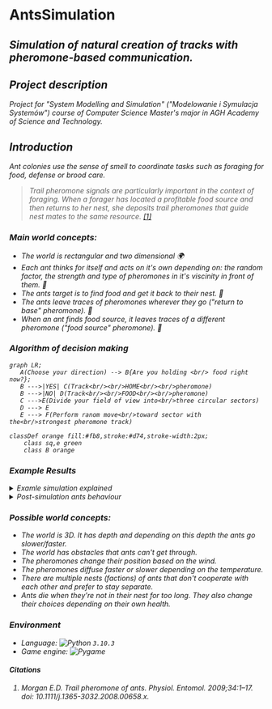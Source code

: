 # AntsSimulation
## <i>Simulation of natural creation of tracks with pheromone-based communication.<i>


## Project description
Project for "System Modelling and Simulation" ("Modelowanie i Symulacja Systemów") course of Computer Science Master's major in AGH Academy of Science and Technology.
 
## Introduction
Ant colonies use the sense of smell to coordinate tasks such as foraging for food, defense or brood care. 
> Trail pheromone signals are particularly important in the context of foraging. When a forager has located a profitable food source and then returns to her nest, she deposits trail pheromones that guide nest mates to the same resource. <a href="#citation1">[1]</a>

### Main world concepts:
 - The world is rectangular and two dimensional 🌍
 - Each ant thinks for itself and acts on it's own depending on: the random factor, the strength and type of pheromones in it's viscinity in front of them. 🧠
 - The ants target is to find food and get it back to their nest. 🍕
 - The ants leave traces of pheromones wherever they go ("return to base" pheromone). 🧭
 - When an ant finds food source, it leaves traces of a different pheromone ("food source" pheromone). 🐜

 ### Algorithm of decision making
 ```mermaid
graph LR;
    A(Choose your direction) --> B{Are you holding <br/> food right now?};
    B --->|YES| C(Track<br/><br/>HOME<br/><br/>pheromone)
    B --->|NO| D(Track<br/><br/>FOOD<br/><br/>pheromone)
    C --->E(Divide your field of view into<br/>three circular sectors)
    D ---> E
    E ---> F(Perform ranom move<br/>toward sector with the<br/>strongest pheromone track)
 
 classDef orange fill:#fb8,stroke:#d74,stroke-width:2px;
     class sq,e green
     class B orange
```
 
 ### Example Results
 <details> <summary>Examle simulation explained</summary>

 |![image](https://user-images.githubusercontent.com/56199675/174571534-e3425d10-a7f0-46f9-b77e-417337c8ae38.png)| ![image](https://user-images.githubusercontent.com/56199675/174571600-eb477d41-0599-4304-82b7-535e2f32a994.png)|
  |---|---|
 |1. Initial chaos|2. First track forming|
 |![image](https://user-images.githubusercontent.com/56199675/174571861-0b074579-7adf-447a-a720-07bdc6b53c9c.png)|![image](https://user-images.githubusercontent.com/56199675/174572175-d86e8a03-31c0-4570-8422-545448f00ec7.png)|
 |3. First track is self-optimizing to get shorter. <br> More paths are forming but they are not leading to the nest yet|4. All the paths got connetced to the nest|
 |![image](https://user-images.githubusercontent.com/56199675/174572865-579437b9-6cd8-4fb6-9d1c-5b1cbf9a8fbb.png)|![image](https://user-images.githubusercontent.com/56199675/174573657-7ee17bbd-1197-495d-9962-021d86d83c33.png)|
 |5. Paths keep getting straigher and shorter|6. Paths are almost ready but since some ants are still walking free their location is not stable yet.
|![image](https://user-images.githubusercontent.com/56199675/174574295-902bf23c-8f9d-420b-92e6-7806e752854c.png)|![image](https://user-images.githubusercontent.com/56199675/174574849-553ab8e0-ce12-4589-94f4-11312fe45fb5.png)|
 |7. Pheromne map significantly more stable and durable. |8. Loop o rightgot slower to optimize distance|
|![image](https://user-images.githubusercontent.com/56199675/174575705-c41b38dc-5b90-449b-a773-51829bf24931.png)|![image](https://user-images.githubusercontent.com/56199675/174576115-671c1bdf-bed1-49c2-849f-0e616558f651.png)|
 |9. The loop on righis at the point of the collapse|10.The whole food is collected|
 </details>
 
 <details>
 <summary>Post-simulation ants behaviour</summary>
  <h4> The behaviour of ants after collecting all the food </h4>
  
 Once all the food is collected the path are becoming forgotten starting with the longest one. If we keep the simmulation running we may even observe forming of so called "ant mill" [(wikipeda)](https://en.wikipedia.org/wiki/Ant_mill) which is apperaing close to the place of the picked loot - so in an area filled densly with pheromonses.
 
 <img src="https://user-images.githubusercontent.com/56199675/174591378-3253670d-8a90-4122-84f5-242ba2ab2b3c.png" width=800/>
 
In this case the distance travelled by ants is self-optimizing too, so the circle is collapsing towards ts center and then disapperaing 
 
  <img src="https://user-images.githubusercontent.com/56199675/174592530-4878ac4e-df73-4d99-895d-f3afd37038cb.png" width=800/>
</details>
 

 ### Possible world concepts:
 - The world is 3D. It has depth and depending on this depth the ants go slower/faster.
 - The world has obstacles that ants can't get through.
 - The pheromones change their position based on the wind.
 - The pheromones diffuse faster or slower depending on the temperature.
 - There are multiple nests (factions) of ants that don't cooperate with each other and prefer to stay separate.
 - Ants die when they're not in their nest for too long. They also change their choices depending on their own health.

### Environment
 - Language: ![Python](https://www.python.org/) `3.10.3`
 - Game engine: ![Pygame](https://www.pygame.org/wiki/about)


 
#### Citations
 1. <div id="citation1">Morgan E.D. Trail pheromone of ants. Physiol. Entomol. 2009;34:1–17. doi: 10.1111/j.1365-3032.2008.00658.x.</div>
